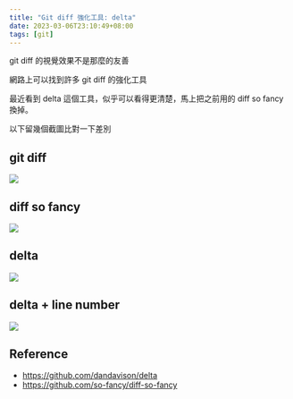 ```yaml
---
title: "Git diff 強化工具: delta"
date: 2023-03-06T23:10:49+08:00
tags: [git]
---
```


git diff 的視覺效果不是那麼的友善

網路上可以找到許多 git diff 的強化工具

最近看到 delta 這個工具，似乎可以看得更清楚，馬上把之前用的 diff so fancy 換掉。

以下留幾個截圖比對一下差別

## git diff

![](/posts/2023/03/git-diff.png)

## diff so fancy

![](/posts/2023/03/git-diff-so-fancy.png)

## delta

![](/posts/2023/03/git-delta.png)

## delta + line number

![](/posts/2023/03/git-delta-line-number.png)

## Reference
- https://github.com/dandavison/delta
- https://github.com/so-fancy/diff-so-fancy
